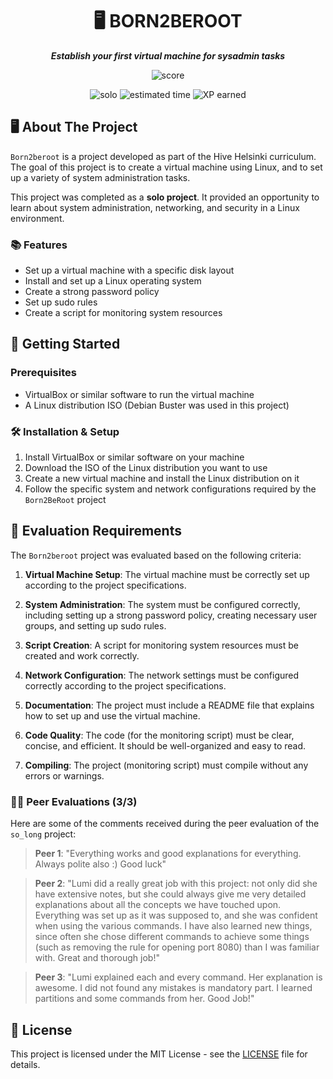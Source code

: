 <h1 align="center">
	🖥️ BORN2BEROOT
</h1>

<p align="center">
	<b><i>Establish your first virtual machine for sysadmin tasks</i></b><br>
</p>

<p align="center">
    <img alt="score" src="https://img.shields.io/badge/score-100%2F100-brightgreen" />
<p align="center">
    <img alt="solo" src="https://img.shields.io/badge/solo-yellow" />
    <img alt="estimated time" src="https://img.shields.io/badge/time%20spent-40%20hours-blue" />
    <img alt="XP earned" src="https://img.shields.io/badge/XP%20earned-577-orange" />
</p>

## 🖥️ About The Project

`Born2beroot` is a project developed as part of the Hive Helsinki curriculum. The goal of this project is to create a virtual machine using Linux, and to set up a variety of system administration tasks.

This project was completed as a **solo project**. It provided an opportunity to learn about system administration, networking, and security in a Linux environment.

### 📚 Features

* Set up a virtual machine with a specific disk layout
* Install and set up a Linux operating system
* Create a strong password policy
* Set up sudo rules
* Create a script for monitoring system resources

## 🏁 Getting Started

### Prerequisites

* VirtualBox or similar software to run the virtual machine
* A Linux distribution ISO (Debian Buster was used in this project)

### 🛠️ Installation & Setup

1. Install VirtualBox or similar software on your machine
2. Download the ISO of the Linux distribution you want to use
3. Create a new virtual machine and install the Linux distribution on it
4. Follow the specific system and network configurations required by the `Born2BeRoot` project

## 📝 Evaluation Requirements

The `Born2beroot` project was evaluated based on the following criteria:

1. **Virtual Machine Setup**: The virtual machine must be correctly set up according to the project specifications.

2. **System Administration**: The system must be configured correctly, including setting up a strong password policy, creating necessary user groups, and setting up sudo rules.

3. **Script Creation**: A script for monitoring system resources must be created and work correctly.

4. **Network Configuration**: The network settings must be configured correctly according to the project specifications.

5. **Documentation**: The project must include a README file that explains how to set up and use the virtual machine.

6. **Code Quality**: The code (for the monitoring script) must be clear, concise, and efficient. It should be well-organized and easy to read.

7. **Compiling**: The project (monitoring script) must compile without any errors or warnings.

### 🧑‍💻 Peer Evaluations (3/3)

Here are some of the comments received during the peer evaluation of the `so_long` project:

> **Peer 1**: "Everything works and good explanations for everything. Always polite also :) Good luck"

> **Peer 2**: "Lumi did a really great job with this project: not only did she have extensive notes, but she could always give me very detailed explanations about all the concepts we have touched upon. Everything was set up as it was supposed to, and she was confident when using the various commands. I have also learned new things, since often she chose different commands to achieve some things (such as removing the rule for opening port 8080) than I was familiar with. Great and thorough job!"

> **Peer 3**: "Lumi explained each and every command. Her explanation is awesome. I did not found any mistakes is mandatory part. I learned partitions and some commands from her. Good Job!"

## 📝 License

This project is licensed under the MIT License - see the [LICENSE](https://github.com/lkilpela/Born2BeRoot/blob/main/LICENSE) file for details.